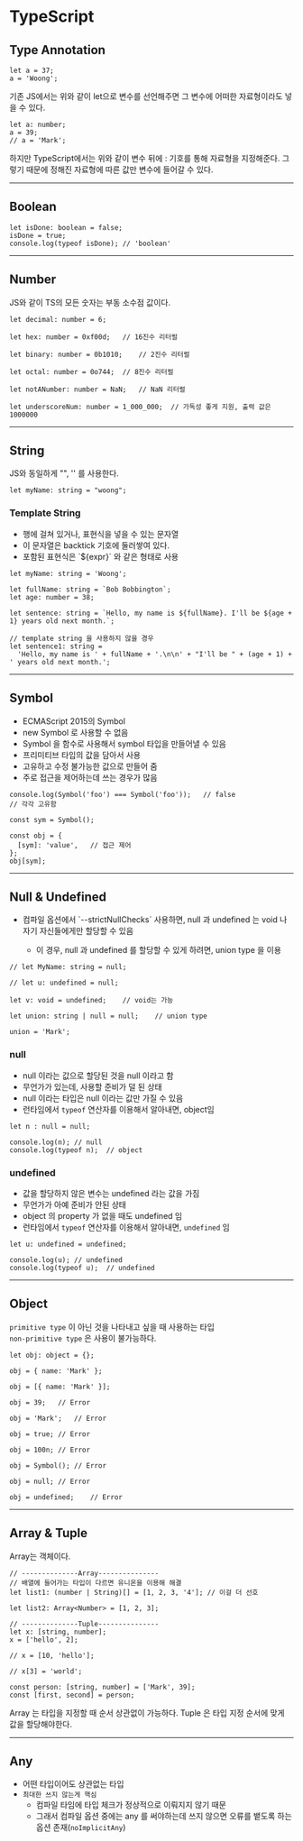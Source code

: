 # TypeScript

## Type Annotation

```JS
let a = 37;
a = 'Woong';
```

기존 JS에서는 위와 같이 let으로 변수를 선언해주면 그 변수에 어떠한 자료형이라도 넣을 수 있다.

```TS
let a: number;
a = 39;
// a = 'Mark';
```

하지만 TypeScript에서는 위와 같이 변수 뒤에 : 기호를 통해 자료형을 지정해준다. 그렇기 때문에 정해진 자료형에 따른 값만 변수에 들어갈 수 있다.

---

## Boolean

```TS
let isDone: boolean = false;
isDone = true;
console.log(typeof isDone); // 'boolean'
```

---

## Number

JS와 같이 TS의 모든 숫자는 부동 소수점 값이다.

```TS
let decimal: number = 6;

let hex: number = 0xf00d;   // 16진수 리터럴

let binary: number = 0b1010;    // 2진수 리터럴

let octal: number = 0o744;  // 8진수 리터럴

let notANumber: number = NaN;   // NaN 리터럴

let underscoreNum: number = 1_000_000;  // 가독성 좋게 지원, 출력 값은 1000000
```

---

## String

JS와 동일하게 "", '' 를 사용한다.

```TS
let myName: string = "woong";
```

### Template String

- 행에 걸쳐 있거나, 표현식을 넣을 수 있는 문자열
- 이 문자열은 backtick 기호에 둘러쌓여 있다.
- 포함된 표현식은 \`${expr}\` 와 같은 형태로 사용

```TS
let myName: string = 'Woong';

let fullName: string = `Bob Bobbington`;
let age: number = 38;

let sentence: string = `Hello, my name is ${fullName}. I'll be ${age + 1} years old next month.`;

// template string 을 사용하지 않을 경우
let sentence1: string =
  'Hello, my name is ' + fullName + '.\n\n' + "I'll be " + (age + 1) + ' years old next month.';

```

---

## Symbol

- ECMAScript 2015의 Symbol
- new Symbol 로 사용할 수 없음
- Symbol 을 함수로 사용해서 symbol 타입을 만들어낼 수 있음
- 프리미티브 타입의 값을 담아서 사용
- 고유하고 수정 불가능한 값으로 만들어 줌
- 주로 접근을 제어하는데 쓰는 경우가 많음

```TS
console.log(Symbol('foo') === Symbol('foo'));   // false
// 각각 고유함

const sym = Symbol();

const obj = {
  [sym]: 'value',   // 접근 제어
};
obj[sym];
```

---

## Null & Undefined

- 컴파일 옵션에서 \`--strictNullChecks\` 사용하면, null 과 undefined 는 void 나 자기 자신들에게만 할당할 수 있음

  - 이 경우, null 과 undefined 를 할당할 수 있게 하려면, union type 을 이용

```TS
// let MyName: string = null;

// let u: undefined = null;

let v: void = undefined;    // void는 가능

let union: string | null = null;    // union type

union = 'Mark';

```

### null

- null 이라는 값으로 할당된 것을 null 이라고 함
- 무언가가 있는데, 사용할 준비가 덜 된 상태
- null 이라는 타입은 null 이라는 값만 가질 수 있음
- 런타임에서 `typeof` 연산자를 이용해서 알아내면, object임

```TS
let n : null = null;

console.log(n); // null
console.log(typeof n);  // object
```

### undefined

- 값을 할당하지 않은 변수는 undefined 라는 값을 가짐
- 무언가가 아예 준비가 안된 상태
- object 의 property 가 없을 때도 undefined 임
- 런타임에서 `typeof` 연산자를 이용해서 알아내면, `undefined` 임

```TS
let u: undefined = undefined;

console.log(u); // undefined
console.log(typeof u);  // undefined
```

---

## Object

`primitive type` 이 아닌 것을 나타내고 싶을 때 사용하는 타입<br>
`non-primitive type` 은 사용이 불가능하다.

```TS
let obj: object = {};

obj = { name: 'Mark' };

obj = [{ name: 'Mark' }];

obj = 39;   // Error

obj = 'Mark';   // Error

obj = true; // Error

obj = 100n; // Error

obj = Symbol(); // Error

obj = null; // Error

obj = undefined;    // Error

```

---

## Array & Tuple

Array는 객체이다.

```TS
// --------------Array---------------
// 배열에 들어가는 타입이 다르면 유니온을 이용해 해결
let list1: (number | String)[] = [1, 2, 3, '4']; // 이걸 더 선호

let list2: Array<Number> = [1, 2, 3];

// --------------Tuple---------------
let x: [string, number];
x = ['hello', 2];

// x = [10, 'hello'];

// x[3] = 'world';

const person: [string, number] = ['Mark', 39];
const [first, second] = person;

```

Array 는 타입을 지정할 때 순서 상관없이 가능하다.
Tuple 은 타입 지정 순서에 맞게 값을 할당해야한다.

---

## Any

- 어떤 타입이어도 상관없는 타입
- `최대한 쓰지 않는게 핵심`
  - 컴파일 타임에 타입 체크가 정상적으로 이뤄지지 않기 때문
  - 그래서 컴파일 옵션 중에는 any 를 써야하는데 쓰지 않으면 오류를 뱉도록 하는 옵션 존재(`noImplicitAny`)

```TS

```
